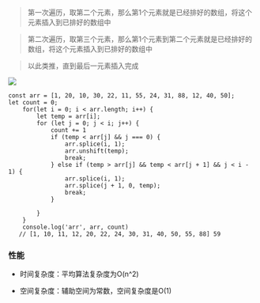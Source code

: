 > 第一次遍历，取第二个元素，那么第1个元素就是已经排好的数组，将这个元素插入到已排好的数组中

> 第二次遍历，取第三个元素，那么第1个元素到第二个元素就是已经排好的数组，将这个元素插入到已排好的数组中

> 以此类推，直到最后一元素插入完成

![](http://upload-images.jianshu.io/upload_images/5797628-2be1cebe71ae4897?imageMogr2/auto-orient/strip)

```
const arr = [1, 20, 10, 30, 22, 11, 55, 24, 31, 88, 12, 40, 50];
let count = 0;
    for(let i = 0; i < arr.length; i++) {
        let temp = arr[i];
        for (let j = 0; j < i; j++) {
            count += 1
            if (temp < arr[j] && j === 0) {
                arr.splice(i, 1);
                arr.unshift(temp);
                break;
            } else if (temp > arr[j] && temp < arr[j + 1] && j < i - 1) {
                arr.splice(i, 1);
                arr.splice(j + 1, 0, temp);
                break;
            }

        }
    }
    console.log('arr', arr, count)
   // [1, 10, 11, 12, 20, 22, 24, 30, 31, 40, 50, 55, 88] 59
```

### 性能

- 时间复杂度：平均算法复杂度为O(n^2)

- 空间复杂度：辅助空间为常数，空间复杂度是O(1)
